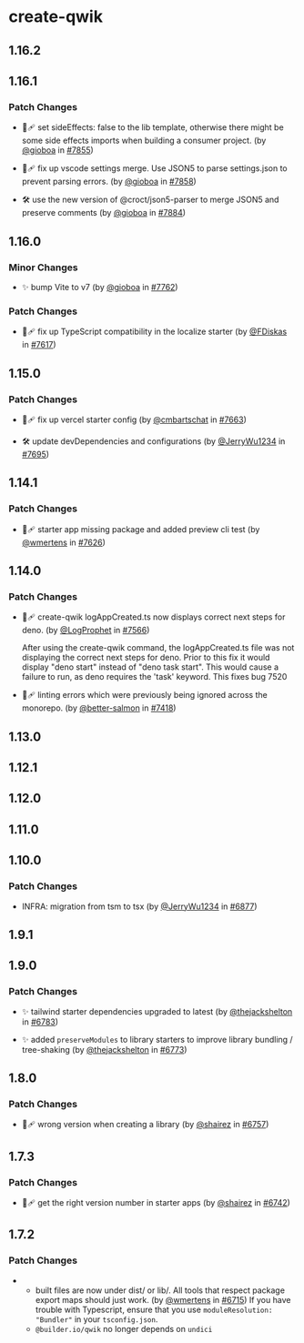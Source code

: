 # create-qwik

## 1.16.2

## 1.16.1

### Patch Changes

- 🐞🩹 set sideEffects: false to the lib template, otherwise there might be some side effects imports when building a consumer project. (by [@gioboa](https://github.com/gioboa) in [#7855](https://github.com/QwikDev/qwik/pull/7855))

- 🐞🩹 fix up vscode settings merge. Use JSON5 to parse settings.json to prevent parsing errors. (by [@gioboa](https://github.com/gioboa) in [#7858](https://github.com/QwikDev/qwik/pull/7858))

- 🛠 use the new version of @croct/json5-parser to merge JSON5 and preserve comments (by [@gioboa](https://github.com/gioboa) in [#7884](https://github.com/QwikDev/qwik/pull/7884))

## 1.16.0

### Minor Changes

- ✨ bump Vite to v7 (by [@gioboa](https://github.com/gioboa) in [#7762](https://github.com/QwikDev/qwik/pull/7762))

### Patch Changes

- 🐞🩹 fix up TypeScript compatibility in the localize starter (by [@FDiskas](https://github.com/FDiskas) in [#7617](https://github.com/QwikDev/qwik/pull/7617))

## 1.15.0

### Patch Changes

- 🐞🩹 fix up vercel starter config (by [@cmbartschat](https://github.com/cmbartschat) in [#7663](https://github.com/QwikDev/qwik/pull/7663))

- 🛠 update devDependencies and configurations (by [@JerryWu1234](https://github.com/JerryWu1234) in [#7695](https://github.com/QwikDev/qwik/pull/7695))

## 1.14.1

### Patch Changes

- 🐞🩹 starter app missing package and added preview cli test (by [@wmertens](https://github.com/wmertens) in [#7626](https://github.com/QwikDev/qwik/pull/7626))

## 1.14.0

### Patch Changes

- 🐞🩹 create-qwik logAppCreated.ts now displays correct next steps for deno. (by [@LogProphet](https://github.com/LogProphet) in [#7566](https://github.com/QwikDev/qwik/pull/7566))

  After using the create-qwik command, the logAppCreated.ts file was not displaying the correct next steps for deno. Prior to this fix it would display "deno start" instead of "deno task start". This would cause a failure to run, as deno requires the 'task' keyword. This fixes bug 7520

- 🐞🩹 linting errors which were previously being ignored across the monorepo. (by [@better-salmon](https://github.com/better-salmon) in [#7418](https://github.com/QwikDev/qwik/pull/7418))

## 1.13.0

## 1.12.1

## 1.12.0

## 1.11.0

## 1.10.0

### Patch Changes

- INFRA: migration from tsm to tsx (by [@JerryWu1234](https://github.com/JerryWu1234) in [#6877](https://github.com/QwikDev/qwik/pull/6877))

## 1.9.1

## 1.9.0

### Patch Changes

- ✨ tailwind starter dependencies upgraded to latest (by [@thejackshelton](https://github.com/thejackshelton) in [#6783](https://github.com/QwikDev/qwik/pull/6783))

- ✨ added `preserveModules` to library starters to improve library bundling / tree-shaking (by [@thejackshelton](https://github.com/thejackshelton) in [#6773](https://github.com/QwikDev/qwik/pull/6773))

## 1.8.0

### Patch Changes

- 🐞🩹 wrong version when creating a library (by [@shairez](https://github.com/shairez) in [#6757](https://github.com/QwikDev/qwik/pull/6757))

## 1.7.3

### Patch Changes

- 🐞🩹 get the right version number in starter apps (by [@shairez](https://github.com/shairez) in [#6742](https://github.com/QwikDev/qwik/pull/6742))

## 1.7.2

### Patch Changes

- - built files are now under dist/ or lib/. All tools that respect package export maps should just work. (by [@wmertens](https://github.com/wmertens) in [#6715](https://github.com/QwikDev/qwik/pull/6715))
    If you have trouble with Typescript, ensure that you use `moduleResolution: "Bundler"` in your `tsconfig.json`.
  - `@builder.io/qwik` no longer depends on `undici`
